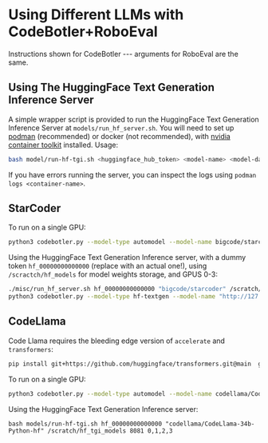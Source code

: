 # Using Different LLMs with CodeBotler+RoboEval

Instructions shown for CodeBotler --- arguments for RoboEval are the same.

## Using The HuggingFace Text Generation Inference Server

A simple wrapper script is provided to run the HuggingFace Text Generation
Inference Server at `models/run_hf_server.sh`. You will need to set up
[podman](https://podman.io/docs/installation) (recommended) or
docker (not recommended), with [nvidia container
toolkit](https://docs.nvidia.com/datacenter/cloud-native/container-toolkit/latest/install-guide.html)
installed.
Usage:
```bash
bash model/run-hf-tgi.sh <huggingface_hub_token> <model-name> <model-data-location> <port> <gpus>
```

If you have errors running the server, you can inspect the logs using `podman logs <container-name>`.

## StarCoder
To run on a single GPU:
```bash
python3 codebotler.py --model-type automodel --model-name bigcode/starcoder
```

Using the HuggingFace Text Generation Inference server, with a dummy token
`hf_00000000000000` (replace with an actual one!), using
`/scractch/hf_models` for model weights storage, and GPUS 0-3:
```bash
./misc/run_hf_server.sh hf_00000000000000 "bigcode/starcoder" /scratch/hf_models 8081 0,1,2,3
python3 codebotler.py --model-type hf-textgen --model-name "http://127.0.0.1:8081/"
```

## CodeLlama

Code Llama requires the bleeding edge version of `accelerate` and `transformers`:
```bash
pip install git+https://github.com/huggingface/transformers.git@main  git+https://github.com/huggingface/accelerate.git@main
```

To run on a single GPU:
```bash
python3 codebotler.py --model-type automodel --model-name codellama/CodeLlama-7b-Python-hf
```

Using the HuggingFace Text Generation Inference server:
```
bash models/run-hf-tgi.sh hf_00000000000000 "codellama/CodeLlama-34b-Python-hf" /scratch/hf_tgi_models 8081 0,1,2,3
```
